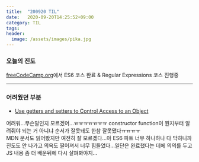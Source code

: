 ```yaml
---
title:  "200920 TIL"
date:   2020-09-20T14:25:52+09:00
category: TIL
tags: 
header:
  image: /assets/images/pika.jpg
---
```


<h3>오늘의 진도</h3>

[freeCodeCamp.org](https://www.freecodecamp.org/)에서 ES6 코스 완료 & Regular Expressions 코스 진행중

<hr>

<h3>어려웠던 부분</h3>

 - [Use getters and setters to Control Access to an Object](https://www.freecodecamp.org/learn/javascript-algorithms-and-data-structures/es6/use-getters-and-setters-to-control-access-to-an-object)

어려워...무슨말인지 모르겠어...ㅠㅠㅠㅠㅠㅠㅠ constructor function이 뭔지부터 알려줘야 되는 거 아니냐 순서가 잘못돼도 한참 잘못됐다ㅠㅠㅠㅠ
<br>MDN 문서도 읽어봤지만 여전히 잘 모르겠다...아 ES6 파트 너무 하나하나 다 막히니까 진도도 안 나가고 의욕도 떨어져서 너무 힘들었다...일단은 완료했다는 데에 의의를 두고 JS 내용 좀 더 배운뒤에 다시 살펴봐야지...
